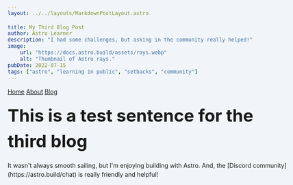 ```yaml
---
layout: ../../layouts/MarkdownPostLayout.astro

title: My Third Blog Post
author: Astro Learner
description: "I had some challenges, but asking in the community really helped!"
image:
    url: "https://docs.astro.build/assets/rays.webp"
    alt: "Thumbnail of Astro rays."
pubDate: 2022-07-15
tags: ["astro", "learning in public", "setbacks", "community"]
---
```


<style>
	html{
		background-color: #f1f5f9;
    	font-family: sans-serif;
	}

	body {
		margin: 0 auto;
		width: 100%;
		max-width: 80ch;
		padding: 1rem;
		line-height: 1.5;
  	}
	* {
    	box-sizing: border-box;
  	}

	h1{
		margin: 1rem 0;
    	font-size: 2.5rem;
	}
</style>

<!DOCTYPE html>
<html lang="en">
	<head>
		<meta charset="utf-8" />
		<link rel="icon" type="image/svg+xml" href="/favicon.svg" />
		<meta name="viewport" content="width=device-width" />
		<meta name="generator" content={Astro.generator} />
		<title>Second Page</title>
	</head>
	<body>
		<a href="/">Home</a>
        <a href="/about/">About</a>
        <a href="/blog/">Blog</a>
        <h1> This is a test sentence for the third blog </h1>
        <p>It wasn't always smooth sailing, but I'm enjoying building with Astro. And, the [Discord community](https://astro.build/chat) is really friendly and helpful!</p>
	</body>
</html>